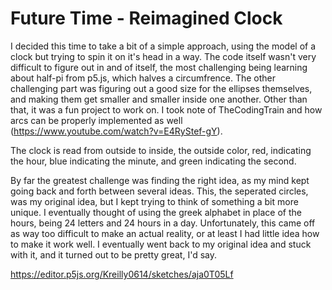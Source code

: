 # Future Time - Reimagined Clock

I decided this time to take a bit of a simple approach, using the model of a clock but trying to spin it on it's head in a way. The code itself wasn't very difficult to figure out in and of itself, the most challenging being learning about half-pi from p5.js, which halves a circumfrence. The other challenging part was figuring out a good size for the ellipses themselves, and making them get smaller and smaller inside one another. Other than that, it was a fun project to work on. I took note of TheCodingTrain and how arcs can be properly implemented as well (https://www.youtube.com/watch?v=E4RyStef-gY).

The clock is read from outside to inside, the outside color, red, indicating the hour, blue indicating the minute, and green indicating the second.

By far the greatest challenge was finding the right idea, as my mind kept going back and forth between several ideas. This, the seperated circles, was my original idea, but I kept trying to think of something a bit more unique. I eventually thought of using the greek alphabet in place of the hours, being 24 letters and 24 hours in a day. Unfortunately, this came off as way too difficult to make an actual reality, or at least I had little idea how to make it work well. I eventually went back to my original idea and stuck with it, and it turned out to be pretty great, I'd say.

https://editor.p5js.org/Kreilly0614/sketches/aja0T05Lf
